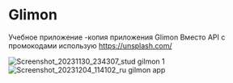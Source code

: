 # Glimon
Учебное приложение -копия приложения Glimon
Вместо API с промокодами использую https://unsplash.com/ 

![Screenshot_20231130_234307_stud gilmon 1](https://github.com/GordienkoRoman/Glimon/assets/44196911/19882e33-6960-437c-8bdb-f9cbffb4ef26)
![Screenshot_20231204_114102_ru gilmon app](https://github.com/GordienkoRoman/Glimon/assets/44196911/af16e115-8d95-42b2-b260-85576d83af02)
